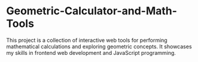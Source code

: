 # Geometric-Calculator-and-Math-Tools
This project is a collection of interactive web tools for performing mathematical calculations and exploring geometric concepts. It showcases my skills in frontend web development and JavaScript programming.
